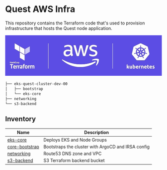 # Quest AWS Infra
This repository contains the Terraform code that's used to provision infrastructure that hosts the Quest node application.

![Terraform Kubernetes](./static/aws-k8s-tf.jpeg)

```
├── eks-quest-cluster-dev-00
│   ├── bootstrap
│   └── eks-core
├── networking
└── s3-backend
```

## Inventory
| Name | Description |
|---|---|
| [eks-core](./eks-quest-cluster-dev-00/eks-core/README.md) | Deploys EKS and Node Groups |
| [core-bootstrap](./eks-quest-cluster-dev-00/bootstrap/README.md) | Bootstraps the cluster with ArgoCD and IRSA config |
| [networking](./network/README.md) | Route53 DNS zone and VPC |
| [s3-backend](./s3-backend/README.md) | S3 Terraform backend bucket |